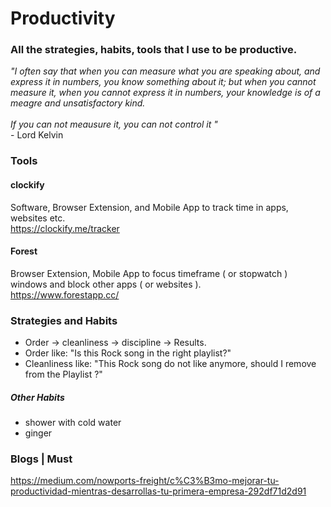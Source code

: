 # Productivity
### All the strategies, habits, tools that I use to be productive.


_"I often say that when you can measure what you are speaking about, 
and express it in numbers, 
you know something about it; 
but when you cannot measure it, 
when you cannot express it in numbers, 
your knowledge is of a meagre and unsatisfactory kind.
<br>
<br>
If you can not meausure it, you can not control it "_
<br>
\- Lord Kelvin


### Tools

#### clockify
Software, Browser Extension, and Mobile App to track time in apps, websites etc.
<br>
https://clockify.me/tracker


#### Forest
Browser Extension, Mobile App to focus timeframe ( or stopwatch ) windows and block other apps ( or websites ).
<br>
https://www.forestapp.cc/


### Strategies and Habits
* Order -> cleanliness -> discipline -> Results.
* Order like: "Is this Rock song in the right playlist?"
* Cleanliness like: "This Rock song do not like anymore, should I remove from the Playlist ?"

##### Other Habits
* shower with cold water
* ginger


### Blogs | Must
https://medium.com/nowports-freight/c%C3%B3mo-mejorar-tu-productividad-mientras-desarrollas-tu-primera-empresa-292df71d2d91
